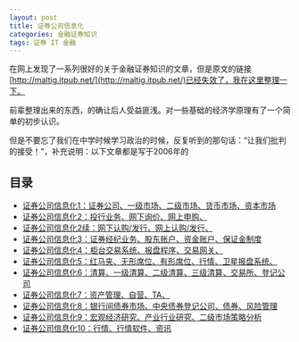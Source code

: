 ```yaml
---
layout: post
title: 证券公司信息化
categories: 金融证券知识
tags: 证券 IT 金融
---
```


在网上发现了一系列很好的关于金融证券知识的文章，但是原文的链接[http://maltig.itpub.net/](http://maltig.itpub.net/)已经失效了，我在这里整理一下。

前辈整理出来的东西，的确让后人受益匪浅。对一些基础的经济学原理有了一个简单的初步认识。

但是不要忘了我们在中学时候学习政治的时候，反复听到的那句话：“让我们批判的接受！”，补充说明：以下文章都是写于2006年的

## 目录

* [证券公司信息化1：证券公司、一级市场、二级市场、货币市场、资本市场](https://github.com/xumenger/xumenger.github.io/blob/master/download/20160129/01-finance.md)
* [证券公司信息化2：投行业务、网下询价、网上申购、](https://github.com/xumenger/xumenger.github.io/blob/master/download/20160129/02-finance.md)
* [证券公司信息化2续：网下认购/发行、网上认购/发行、](https://github.com/xumenger/xumenger.github.io/blob/master/download/20160129/03-finance.md)
* [证券公司信息化3：证券经纪业务、股东账户、资金账户、保证金制度](https://github.com/xumenger/xumenger.github.io/blob/master/download/20160129/04-finance.md)
* [证券公司信息化4：柜台交易系统、报盘程序、交易网关、](https://github.com/xumenger/xumenger.github.io/blob/master/download/20160129/05-finance.md)
* [证券公司信息化5：红马夹、无形席位、有形席位、行情、卫星报盘系统、](https://github.com/xumenger/xumenger.github.io/blob/master/download/20160129/06-finance.md)
* [证券公司信息化6：清算、一级清算、二级清算、三级清算、交易所、登记公司](https://github.com/xumenger/xumenger.github.io/blob/master/download/20160129/07-finance.md)
* [证券公司信息化7：资产管理、自营、TA、](https://github.com/xumenger/xumenger.github.io/blob/master/download/20160129/08-finance.md)
* [证券公司信息化8：银行间债券市场、中央债券登记公司、债券、风险管理](https://github.com/xumenger/xumenger.github.io/blob/master/download/20160129/09-finance.md)
* [证券公司信息化9：宏观经济研究、产业行业研究、二级市场策略分析](https://github.com/xumenger/xumenger.github.io/blob/master/download/20160129/10-finance.md)
* [证券公司信息化10：行情、行情软件、资讯](https://github.com/xumenger/xumenger.github.io/blob/master/download/20160129/11-finance.md)

